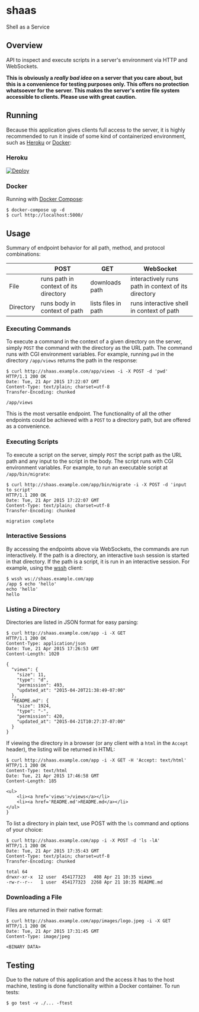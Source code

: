 # shaas
Shell as a Service

## Overview
API to inspect and execute scripts in a server's environment via HTTP and WebSockets.

**This is obviously a *really bad idea* on a server that you care about, but this is a convenience for testing purposes only. This offers no protection whatsoever for the server. This makes the server's entire file system accessible to clients. Please use with great caution.**

## Running

Because this application gives clients full access to the server, it is highly recommended to run it inside of some kind of containerized environment, such as [Heroku](http://www.heroku.com) or [Docker](https://www.docker.com/):

### Heroku

[![Deploy](https://www.herokucdn.com/deploy/button.png)](https://heroku.com/deploy?template=https://github.com/heroku/shaas)

### Docker

Running with [Docker Compose](https://docs.docker.com/compose):

    $ docker-compose up -d
    $ curl http://localhost:5000/

## Usage

Summary of endpoint behavior for all path, method, and protocol combinations:

|           |                 POST                  |         GET         |                      WebSocket                      |
|-----------|---------------------------------------|---------------------|-----------------------------------------------------|
| File      | runs path in context of its directory | downloads path      | interactively runs path in context of its directory |
| Directory | runs body in context of path          | lists files in path | runs interactive shell in context of path           |

### Executing Commands

To execute a command in the context of a given directory on the server, simply `POST` the command with the directory as the URL path. The command runs with CGI environment variables. For example, running `pwd` in the directory `/app/views` returns the path in the response:

    $ curl http://shaas.example.com/app/views -i -X POST -d 'pwd'
    HTTP/1.1 200 OK
    Date: Tue, 21 Apr 2015 17:22:07 GMT
    Content-Type: text/plain; charset=utf-8
    Transfer-Encoding: chunked

    /app/views

This is the most versatile endpoint. The functionality of all the other endpoints could be achieved with a `POST` to a directory path, but are offered as a convenience.

### Executing Scripts

To execute a script on the server, simply `POST` the script path as the URL path and any input to the script in the body. The script runs with CGI environment variables. For example, to run an executable script at `/app/bin/migrate`:

    $ curl http://shaas.example.com/app/bin/migrate -i -X POST -d 'input to script'
    HTTP/1.1 200 OK
    Date: Tue, 21 Apr 2015 17:22:07 GMT
    Content-Type: text/plain; charset=utf-8
    Transfer-Encoding: chunked

    migration complete

### Interactive Sessions

By accessing the endpoints above via WebSockets, the commands are run interactively. If the path is a directory, an interactive `bash` session is started in that directory. If the path is a script, it is run in an interactive session. For example, using the [wssh](https://github.com/progrium/wssh) client:

    $ wssh ws://shaas.example.com/app
    /app $ echo 'hello'
    echo 'hello'
    hello

### Listing a Directory

Directories are listed in JSON format for easy parsing:


    $ curl http://shaas.example.com/app -i -X GET
    HTTP/1.1 200 OK
    Content-Type: application/json
    Date: Tue, 21 Apr 2015 17:26:53 GMT
    Content-Length: 1020

    {
      "views": {
        "size": 11,
        "type": "d",
        "permission": 493,
        "updated_at": "2015-04-20T21:38:49-07:00"
      },
      "README.md": {
        "size": 1924,
        "type": "-",
        "permission": 420,
        "updated_at": "2015-04-21T10:27:37-07:00"
      }
    }

If viewing the directory in a browser (or any client with a `html` in the `Accept` header), the listing will be returned in HTML:

    $ curl http://shaas.example.com/app -i -X GET -H 'Accept: text/html'
    HTTP/1.1 200 OK
    Content-Type: text/html
    Date: Tue, 21 Apr 2015 17:46:58 GMT
    Content-Length: 185

    <ul>
        <li><a href='views'>/views</a></li>
        <li><a href='README.md'>README.md</a></li>
    </ul>
    }

To list a directory in plain text, use POST with the `ls` command and options of your choice:

    $ curl http://shaas.example.com/app -i -X POST -d 'ls -lA'
    HTTP/1.1 200 OK
    Date: Tue, 21 Apr 2015 17:35:43 GMT
    Content-Type: text/plain; charset=utf-8
    Transfer-Encoding: chunked

    total 64
    drwxr-xr-x  12 user  454177323   408 Apr 21 10:35 views
    -rw-r--r--   1 user  454177323  2268 Apr 21 10:35 README.md

### Downloading a File

Files are returned in their native format:

    $ curl http://shaas.example.com/app/images/logo.jpeg -i -X GET
    HTTP/1.1 200 OK
    Date: Tue, 21 Apr 2015 17:31:45 GMT
    Content-Type: image/jpeg

    <BINARY DATA>

## Testing

Due to the nature of this application and the access it has to the host machine, testing is done functionality within a Docker container. To run tests:

    $ go test -v ./... -ftest
